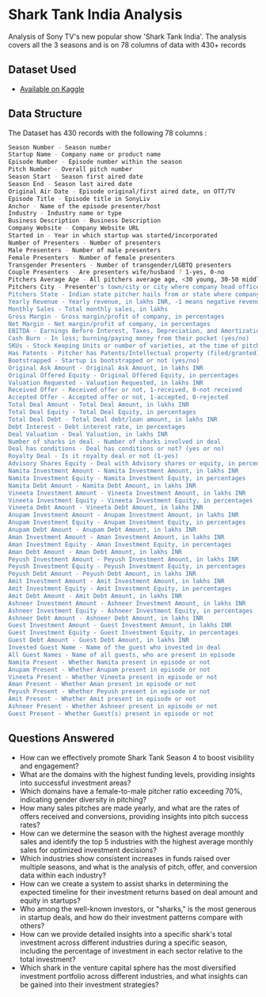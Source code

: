 
# Shark Tank India Analysis

Analysis of Sony TV's new popular show 'Shark Tank India'. The analysis covers all the 3 seasons and is on 78 columns of data with 430+ records




## Dataset Used

 - [Available on Kaggle ](https://www.kaggle.com/datasets/thirumani/shark-tank-india)
 
## Data Structure

The Dataset has 430 records with the following 78 columns :

```bash
Season Number - Season number
Startup Name - Company name or product name
Episode Number - Episode number within the season
Pitch Number - Overall pitch number
Season Start - Season first aired date
Season End - Season last aired date
Original Air Date - Episode original/first aired date, on OTT/TV
Episode Title - Episode title in SonyLiv
Anchor - Name of the episode presenter/host
Industry - Industry name or type
Business Description - Business Description
Company Website - Company Website URL
Started in - Year in which startup was started/incorporated
Number of Presenters - Number of presenters
Male Presenters - Number of male presenters
Female Presenters - Number of female presenters
Transgender Presenters - Number of transgender/LGBTQ presenters
Couple Presenters - Are presenters wife/husband ? 1-yes, 0-no
Pitchers Average Age - All pitchers average age, <30 young, 30-50 middle, >50 old
Pitchers City - Presenter's town/city or city where company head office exists
Pitchers State - Indian state pitcher hails from or state where company head office exists
Yearly Revenue - Yearly revenue, in lakhs INR, -1 means negative revenue, 0 means pre-revenue
Monthly Sales - Total monthly sales, in lakhs
Gross Margin - Gross margin/profit of company, in percentages
Net Margin - Net margin/profit of company, in percentages
EBITDA - Earnings Before Interest, Taxes, Depreciation, and Amortization
Cash Burn - In loss; burning/paying money from their pocket (yes/no)
SKUs - Stock Keeping Units or number of varieties, at the time of pitch
Has Patents - Pitcher has Patents/Intellectual property (filed/granted), at the time of pitch
Bootstrapped - Startup is bootstrapped or not (yes/no)
Original Ask Amount - Original Ask Amount, in lakhs INR
Original Offered Equity - Original Offered Equity, in percentages
Valuation Requested - Valuation Requested, in lakhs INR
Received Offer - Received offer or not, 1-received, 0-not received
Accepted Offer - Accepted offer or not, 1-accepted, 0-rejected
Total Deal Amount - Total Deal Amount, in lakhs INR
Total Deal Equity - Total Deal Equity, in percentages
Total Deal Debt - Total Deal debt/loan amount, in lakhs INR
Debt Interest - Debt interest rate, in percentages
Deal Valuation - Deal Valuation, in lakhs INR
Number of sharks in deal - Number of sharks involved in deal
Deal has conditions - Deal has conditions or not? (yes or no)
Royalty Deal - Is it royalty deal or not (1-yes)
Advisory Shares Equity - Deal with Advisory shares or equity, in percentages
Namita Investment Amount - Namita Investment Amount, in lakhs INR
Namita Investment Equity - Namita Investment Equity, in percentages
Namita Debt Amount - Namita Debt Amount, in lakhs INR
Vineeta Investment Amount - Vineeta Investment Amount, in lakhs INR
Vineeta Investment Equity - Vineeta Investment Equity, in percentages
Vineeta Debt Amount - Vineeta Debt Amount, in lakhs INR
Anupam Investment Amount - Anupam Investment Amount, in lakhs INR
Anupam Investment Equity - Anupam Investment Equity, in percentages
Anupam Debt Amount - Anupam Debt Amount, in lakhs INR
Aman Investment Amount - Aman Investment Amount, in lakhs INR
Aman Investment Equity - Aman Investment Equity, in percentages
Aman Debt Amount - Aman Debt Amount, in lakhs INR
Peyush Investment Amount - Peyush Investment Amount, in lakhs INR
Peyush Investment Equity - Peyush Investment Equity, in percentages
Peyush Debt Amount - Peyush Debt Amount, in lakhs INR
Amit Investment Amount - Amit Investment Amount, in lakhs INR
Amit Investment Equity - Amit Investment Equity, in percentages
Amit Debt Amount - Amit Debt Amount, in lakhs INR
Ashneer Investment Amount - Ashneer Investment Amount, in lakhs INR
Ashneer Investment Equity - Ashneer Investment Equity, in percentages
Ashneer Debt Amount - Ashneer Debt Amount, in lakhs INR
Guest Investment Amount - Guest Investment Amount, in lakhs INR
Guest Investment Equity - Guest Investment Equity, in percentages
Guest Debt Amount - Guest Debt Amount, in lakhs INR
Invested Guest Name - Name of the guest who invested in deal
All Guest Names - Name of all guests, who are present in episode
Namita Present - Whether Namita present in episode or not
Anupam Present - Whether Anupam present in episode or not
Vineeta Present - Whether Vineeta present in episode or not
Aman Present - Whether Aman present in episode or not
Peyush Present - Whether Peyush present in episode or not
Amit Present - Whether Amit present in episode or not
Ashneer Present - Whether Ashneer present in episode or not
Guest Present - Whether Guest(s) present in episode or not
```


## Questions Answered
- How can we effectively promote Shark Tank Season 4 to boost visibility and engagement?
- What are the domains with the highest funding levels, providing insights into successful investment areas?
- Which domains have a female-to-male pitcher ratio exceeding 70%, indicating gender diversity in pitching?
- How many sales pitches are made yearly, and what are the rates of offers received and conversions, providing insights into pitch success rates?
- How can we determine the season with the highest average monthly sales and identify the top 5 industries with the highest average monthly sales for optimized investment decisions?
- Which industries show consistent increases in funds raised over multiple seasons, and what is the analysis of pitch, offer, and conversion data within each industry?
- How can we create a system to assist sharks in determining the expected timeline for their investment returns based on deal amount and equity in startups?
- Who among the well-known investors, or "sharks," is the most generous in startup deals, and how do their investment patterns compare with others?
- How can we provide detailed insights into a specific shark's total investment across different industries during a specific season, including the percentage of investment in each sector relative to the total investment?
- Which shark in the venture capital sphere has the most diversified investment portfolio across different industries, and what insights can be gained into their investment strategies?
